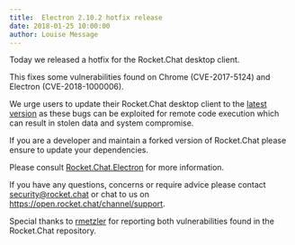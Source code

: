 ```yaml
---
title:  Electron 2.10.2 hotfix release
date: 2018-01-25 10:00:00
author: Louise Message
---
```


Today we released a hotfix for the Rocket.Chat desktop client. 

This fixes some vulnerabilities found on Chrome (CVE-2017-5124) and Electron (CVE-2018-1000006). 

We urge users to update their Rocket.Chat desktop client to the [latest version](https://rocket.chat/download) as these bugs can be exploited for remote code execution which can result in stolen data and system compromise. 

If you are a developer and maintain a forked version of Rocket.Chat please ensure to update your dependencies. 

Please consult  <a href="https://open.rocket.chat/channel/support" target="_blank">Rocket.Chat.Electron</a> for more information. 

If you have any questions, concerns or require advice please contact <a href="mailto:security@rocket.chat" target="_blank">security@rocket.chat</a> or chat to us on <a href="https://open.rocket.chat/channel/support" target="_blank">https://open.rocket.chat/channel/support</a>.

Special thanks to  <a href="https://github.com/rmetzler" target="_blank">rmetzler</a> for reporting both vulnerabilities found in the Rocket.Chat repository. 